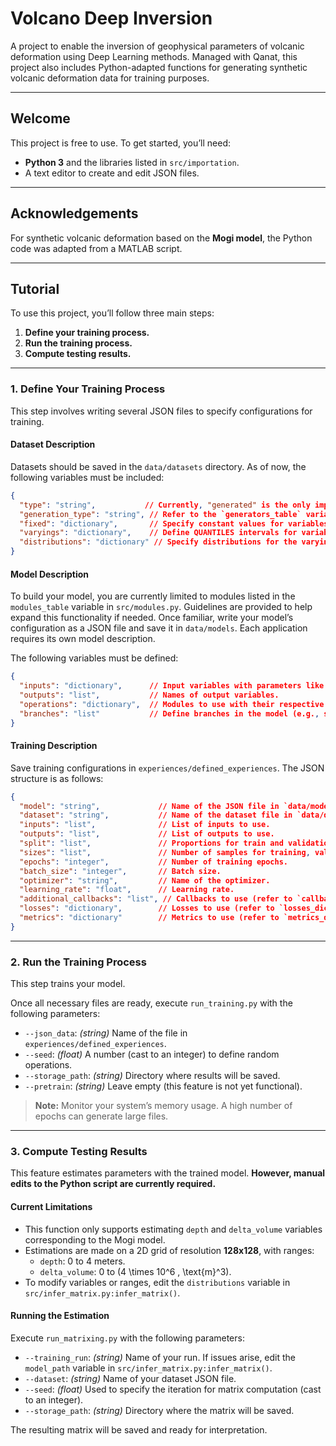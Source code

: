 # Volcano Deep Inversion

A project to enable the inversion of geophysical parameters of volcanic deformation using Deep Learning methods. Managed with Qanat, this project also includes Python-adapted functions for generating synthetic volcanic deformation data for training purposes.

---

## Welcome

This project is free to use. To get started, you’ll need:
- **Python 3** and the libraries listed in `src/importation`.
- A text editor to create and edit JSON files.

---

## Acknowledgements

For synthetic volcanic deformation based on the **Mogi model**, the Python code was adapted from a MATLAB script.

---

## Tutorial

To use this project, you’ll follow three main steps:
1. **Define your training process.**
2. **Run the training process.**
3. **Compute testing results.**

---

### 1. Define Your Training Process

This step involves writing several JSON files to specify configurations for training.

#### Dataset Description

Datasets should be saved in the `data/datasets` directory. As of now, the following variables must be included:

```json
{
  "type": "string",           // Currently, "generated" is the only implemented type.
  "generation_type": "string", // Refer to the `generators_table` variable in `src/simulations/generators.py`.
  "fixed": "dictionary",       // Specify constant values for variables used in the selected generation type.
  "varyings": "dictionary",    // Define QUANTILES intervals for variables in the test dataset.
  "distributions": "dictionary" // Specify distributions for the varying variables (see `distributions_table` in `src/distributions.py`).
}
```

#### Model Description

To build your model, you are currently limited to modules listed in the `modules_table` variable in `src/modules.py`. Guidelines are provided to help expand this functionality if needed. Once familiar, write your model’s configuration as a JSON file and save it in `data/models`. Each application requires its own model description.

The following variables must be defined:

```json
{
  "inputs": "dictionary",      // Input variables with parameters like size, etc.
  "outputs": "list",           // Names of output variables.
  "operations": "dictionary",  // Modules to use with their respective parameters.
  "branches": "list"           // Define branches in the model (e.g., splits for predictions or multi-input models). Use `x_name` and `y_name` as IDs for input and output respectively.
}
```

#### Training Description

Save training configurations in `experiences/defined_experiences`. The JSON structure is as follows:

```json
{
  "model": "string",             // Name of the JSON file in `data/models`.
  "dataset": "string",           // Name of the dataset file in `data/datasets`.
  "inputs": "list",              // List of inputs to use.
  "outputs": "list",             // List of outputs to use.
  "split": "list",               // Proportions for train and validation datasets.
  "sizes": "list",               // Number of samples for training, validation, and testing per epoch.
  "epochs": "integer",           // Number of training epochs.
  "batch_size": "integer",       // Batch size.
  "optimizer": "string",         // Name of the optimizer.
  "learning_rate": "float",      // Learning rate.
  "additional_callbacks": "list", // Callbacks to use (refer to `callbacks_dict` in `src/experiment.py`).
  "losses": "dictionary",        // Losses to use (refer to `losses_dict` in `src/experiment.py`).
  "metrics": "dictionary"        // Metrics to use (refer to `metrics_dict` in `src/experiment.py`).
}
```

---

### 2. Run the Training Process

This step trains your model.

Once all necessary files are ready, execute `run_training.py` with the following parameters:

- `--json_data`: *(string)* Name of the file in `experiences/defined_experiences`.
- `--seed`: *(float)* A number (cast to an integer) to define random operations.
- `--storage_path`: *(string)* Directory where results will be saved.
- `--pretrain`: *(string)* Leave empty (this feature is not yet functional).

> **Note:** Monitor your system’s memory usage. A high number of epochs can generate large files.

---

### 3. Compute Testing Results

This feature estimates parameters with the trained model. **However, manual edits to the Python script are currently required.** 

#### Current Limitations
- This function only supports estimating `depth` and `delta_volume` variables corresponding to the Mogi model.
- Estimations are made on a 2D grid of resolution **128x128**, with ranges:
  - `depth`: 0 to 4 meters.
  - `delta_volume`: 0 to \(4 \times 10^6 \, \text{m}^3\).
- To modify variables or ranges, edit the `distributions` variable in `src/infer_matrix.py:infer_matrix()`.

#### Running the Estimation

Execute `run_matrixing.py` with the following parameters:

- `--training_run`: *(string)* Name of your run. If issues arise, edit the `model_path` variable in `src/infer_matrix.py:infer_matrix()`.
- `--dataset`: *(string)* Name of your dataset JSON file.
- `--seed`: *(float)* Used to specify the iteration for matrix computation (cast to an integer).
- `--storage_path`: *(string)* Directory where the matrix will be saved.

The resulting matrix will be saved and ready for interpretation.
